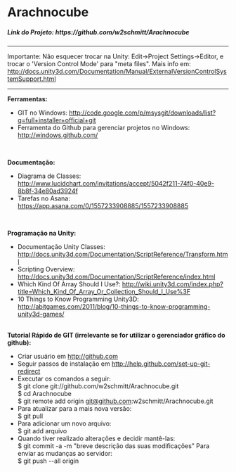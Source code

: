 Arachnocube 
=========
<h5> Link do Projeto: https://github.com/w2schmitt/Arachnocube </h5>

---
Importante: Não esquecer trocar na Unity: Edit->Project Settings->Editor, e trocar o 'Version Control Mode' para "meta files".
Mais info em: http://docs.unity3d.com/Documentation/Manual/ExternalVersionControlSystemSupport.html

---

<b>Ferramentas:</b>
  - GIT no Windows: http://code.google.com/p/msysgit/downloads/list?q=full+installer+official+git
  - Ferramenta do Github para gerenciar projetos no Windows: http://windows.github.com/
<br>

<b>Documentação:</b>
  - Diagrama de Classes: http://www.lucidchart.com/invitations/accept/5042f211-74f0-40e9-8b8f-34e80ad3924f 
  - Tarefas no Asana: https://app.asana.com/0/1557233908885/1557233908885
<br>

<b>Programação na Unity:</b>
  - Documentação Unity Classes: http://docs.unity3d.com/Documentation/ScriptReference/Transform.html
  - Scripting Overview: http://docs.unity3d.com/Documentation/ScriptReference/index.html
  - Which Kind Of Array Should I Use?: http://wiki.unity3d.com/index.php?title=Which_Kind_Of_Array_Or_Collection_Should_I_Use%3F
  - 10 Things to Know Programming Unity3D: http://abitgames.com/2011/blog/10-things-to-know-programming-unity3d-games/
  

<br>
<b>Tutorial Rápido de GIT (irrelevante se for utilizar o gerenciador gráfico do github):</b>

 * Criar usuário em http://github.com <br>
 * Seguir passos de instalação em http://help.github.com/set-up-git-redirect
 * Executar os comandos a seguir: <br>
  $ git clone git://github.com/w2schmitt/Arachnocube.git<br>
  $ cd Arachnocube <br>
  $ git remote add origin git@github.com:w2schmitt/Arachnocube.git <br>
 * Para atualizar para a mais nova versão: <br>
  $ git pull
 * Para adicionar um novo arquivo: <br>
  $ git add arquivo
 * Quando tiver realizado alterações e decidir mantê-las: <br>
  $ git commit -a -m "breve descrição das suas modificações"
 Para enviar as mudanças ao servidor: <br>
  $ git push --all origin